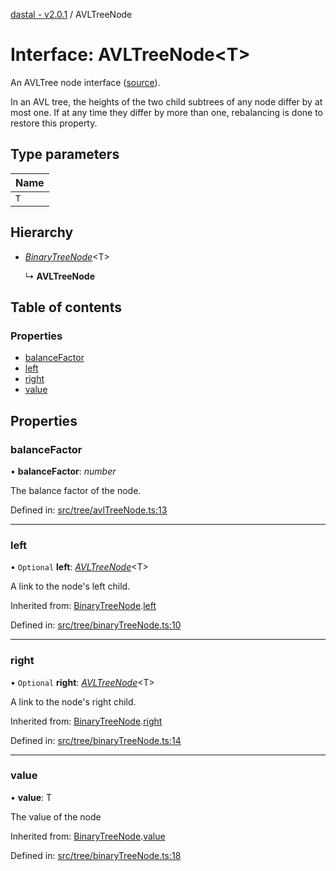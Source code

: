[dastal - v2.0.1](../README.md) / AVLTreeNode

# Interface: AVLTreeNode<T\>

An AVLTree node interface ([source](https://en.wikipedia.org/wiki/AVL_tree)).

In an AVL tree, the heights of the two child subtrees of any node differ by at most one.
If at any time they differ by more than one, rebalancing is done to restore this property.

## Type parameters

| Name |
| :------ |
| `T` |

## Hierarchy

- [*BinaryTreeNode*](binarytreenode.md)<T\>

  ↳ **AVLTreeNode**

## Table of contents

### Properties

- [balanceFactor](avltreenode.md#balancefactor)
- [left](avltreenode.md#left)
- [right](avltreenode.md#right)
- [value](avltreenode.md#value)

## Properties

### balanceFactor

• **balanceFactor**: *number*

The balance factor of the node.

Defined in: [src/tree/avlTreeNode.ts:13](https://github.com/havelessbemore/dastal/blob/c8bb6f5/src/tree/avlTreeNode.ts#L13)

___

### left

• `Optional` **left**: [*AVLTreeNode*](avltreenode.md)<T\>

A link to the node's left child.

Inherited from: [BinaryTreeNode](binarytreenode.md).[left](binarytreenode.md#left)

Defined in: [src/tree/binaryTreeNode.ts:10](https://github.com/havelessbemore/dastal/blob/c8bb6f5/src/tree/binaryTreeNode.ts#L10)

___

### right

• `Optional` **right**: [*AVLTreeNode*](avltreenode.md)<T\>

A link to the node's right child.

Inherited from: [BinaryTreeNode](binarytreenode.md).[right](binarytreenode.md#right)

Defined in: [src/tree/binaryTreeNode.ts:14](https://github.com/havelessbemore/dastal/blob/c8bb6f5/src/tree/binaryTreeNode.ts#L14)

___

### value

• **value**: T

The value of the node

Inherited from: [BinaryTreeNode](binarytreenode.md).[value](binarytreenode.md#value)

Defined in: [src/tree/binaryTreeNode.ts:18](https://github.com/havelessbemore/dastal/blob/c8bb6f5/src/tree/binaryTreeNode.ts#L18)
